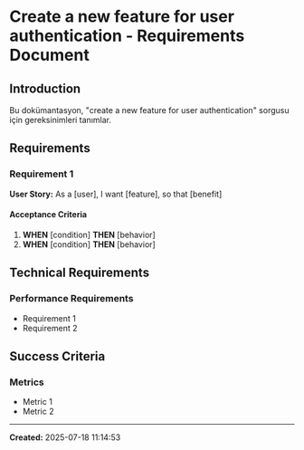 # Create a new feature for user authentication - Requirements Document

## Introduction

Bu dokümantasyon, "create a new feature for user authentication" sorgusu için gereksinimleri tanımlar.

## Requirements

### Requirement 1
**User Story:** As a [user], I want [feature], so that [benefit]

#### Acceptance Criteria
1. **WHEN** [condition] **THEN** [behavior]
2. **WHEN** [condition] **THEN** [behavior]

## Technical Requirements

### Performance Requirements
- Requirement 1
- Requirement 2

## Success Criteria

### Metrics
- Metric 1
- Metric 2

---

**Created:** 2025-07-18 11:14:53
